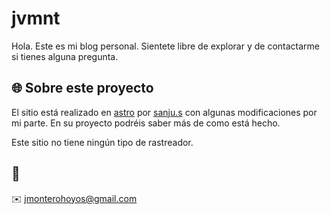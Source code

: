 # jvmnt
Hola. Este es mi blog personal. Sientete libre de explorar y de contactarme si tienes alguna pregunta.

## 🌐 Sobre este proyecto
El sitio está realizado en [astro](https://astro.build/) por [sanju.s](https://sanju.sh) con algunas modificaciones por mi parte. En su proyecto podréis saber más de como está hecho.

Este sitio no tiene ningún tipo de rastreador.

## 💬
✉️ jmonterohoyos@gmail.com 